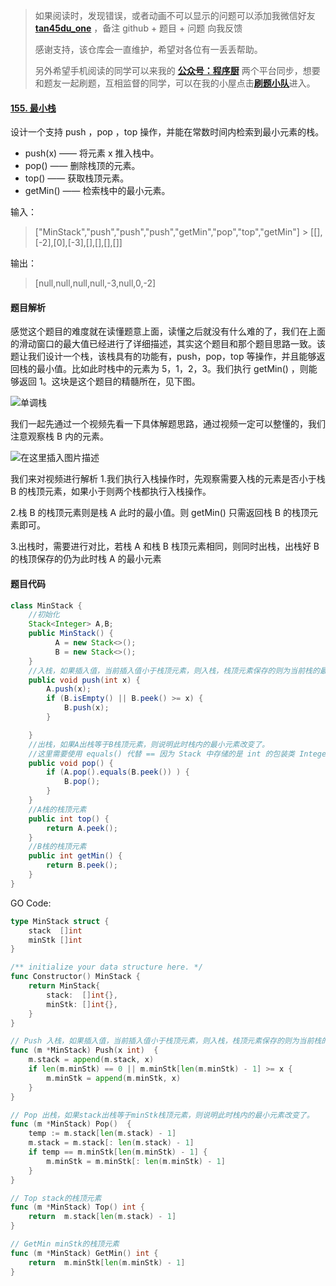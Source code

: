 > 如果阅读时，发现错误，或者动画不可以显示的问题可以添加我微信好友 **[tan45du_one](https://raw.githubusercontent.com/tan45du/tan45du.github.io/master/个人微信.15egrcgqd94w.jpg)** ，备注 github + 题目 + 问题 向我反馈
>
> 感谢支持，该仓库会一直维护，希望对各位有一丢丢帮助。
>
> 另外希望手机阅读的同学可以来我的 <u>[**公众号：程序厨**](https://raw.githubusercontent.com/tan45du/test/master/微信图片_20210320152235.2pthdebvh1c0.png)</u> 两个平台同步，想要和题友一起刷题，互相监督的同学，可以在我的小屋点击<u>[**刷题小队**](https://raw.githubusercontent.com/tan45du/test/master/微信图片_20210320152235.2pthdebvh1c0.png)</u>进入。

#### [155. 最小栈](https://leetcode-cn.com/problems/min-stack/)

设计一个支持 push ，pop ，top 操作，并能在常数时间内检索到最小元素的栈。

- push(x) —— 将元素 x 推入栈中。
- pop() —— 删除栈顶的元素。
- top() —— 获取栈顶元素。
- getMin() —— 检索栈中的最小元素。

输入：

> ["MinStack","push","push","push","getMin","pop","top","getMin"] > [[],[-2],[0],[-3],[],[],[],[]]

输出：

> [null,null,null,null,-3,null,0,-2]

#### 题目解析

感觉这个题目的难度就在读懂题意上面，读懂之后就没有什么难的了，我们在上面的滑动窗口的最大值已经进行了详细描述，其实这个题目和那个题目思路一致。该题让我们设计一个栈，该栈具有的功能有，push，pop，top 等操作，并且能够返回栈的最小值。比如此时栈中的元素为 5，1，2，3。我们执行 getMin() ，则能够返回 1。这块是这个题目的精髓所在，见下图。

![单调栈](https://cdn.jsdelivr.net/gh/tan45du/github.io.phonto2@master/myphoto/单调栈.46hlqk2xqza0.png)

我们一起先通过一个视频先看一下具体解题思路，通过视频一定可以整懂的，我们注意观察栈 B 内的元素。

![在这里插入图片描述](https://img-blog.csdnimg.cn/20210319162722440.gif)

我们来对视频进行解析 1.我们执行入栈操作时，先观察需要入栈的元素是否小于栈 B 的栈顶元素，如果小于则两个栈都执行入栈操作。

2.栈 B 的栈顶元素则是栈 A 此时的最小值。则 getMin() 只需返回栈 B 的栈顶元素即可。

3.出栈时，需要进行对比，若栈 A 和栈 B 栈顶元素相同，则同时出栈，出栈好 B 的栈顶保存的仍为此时栈 A 的最小元素

#### 题目代码

```java
class MinStack {
    //初始化
    Stack<Integer> A,B;
    public MinStack() {
          A = new Stack<>();
          B = new Stack<>();
    }
    //入栈，如果插入值，当前插入值小于栈顶元素，则入栈，栈顶元素保存的则为当前栈的最小元素
    public void push(int x) {
        A.push(x);
        if (B.isEmpty() || B.peek() >= x) {
            B.push(x);
        }

    }
    //出栈，如果A出栈等于B栈顶元素，则说明此时栈内的最小元素改变了。
    //这里需要使用 equals() 代替 == 因为 Stack 中存储的是 int 的包装类 Integer
    public void pop() {
        if (A.pop().equals(B.peek()) ) {
            B.pop();
        }
    }
    //A栈的栈顶元素
    public int top() {
        return A.peek();
    }
    //B栈的栈顶元素
    public int getMin() {
        return B.peek();
    }
}
```

GO Code:

```go
type MinStack struct {
    stack  []int
    minStk []int
}

/** initialize your data structure here. */
func Constructor() MinStack {
    return MinStack{
        stack:  []int{},
        minStk: []int{},
    }
}

// Push 入栈，如果插入值，当前插入值小于栈顶元素，则入栈，栈顶元素保存的则为当前栈的最小元素
func (m *MinStack) Push(x int)  {
    m.stack = append(m.stack, x)
    if len(m.minStk) == 0 || m.minStk[len(m.minStk) - 1] >= x {
        m.minStk = append(m.minStk, x)
    }
}

// Pop 出栈，如果stack出栈等于minStk栈顶元素，则说明此时栈内的最小元素改变了。
func (m *MinStack) Pop()  {
    temp := m.stack[len(m.stack) - 1]
    m.stack = m.stack[: len(m.stack) - 1]
    if temp == m.minStk[len(m.minStk) - 1] {
        m.minStk = m.minStk[: len(m.minStk) - 1]
    }
}

// Top stack的栈顶元素
func (m *MinStack) Top() int {
    return  m.stack[len(m.stack) - 1]
}

// GetMin minStk的栈顶元素
func (m *MinStack) GetMin() int {
    return  m.minStk[len(m.minStk) - 1]
}
```

###
